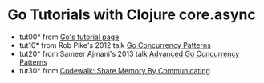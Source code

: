 # Go Tutorials with Clojure core.async

* tut00* from [Go's tutorial page](http://tour.golang.org/)
* tut10* from Rob Pike's 2012 talk [Go Concurrency Patterns](http://talks.golang.org/2012/concurrency.slide)
* tut20* from Sameer Ajmani's 2013 talk [Advanced Go Concurrency Patterns](http://talks.golang.org/2013/advconc.slide)
* tut30* from [Codewalk: Share Memory By Communicating](http://golang.org/doc/codewalk/sharemem/)
